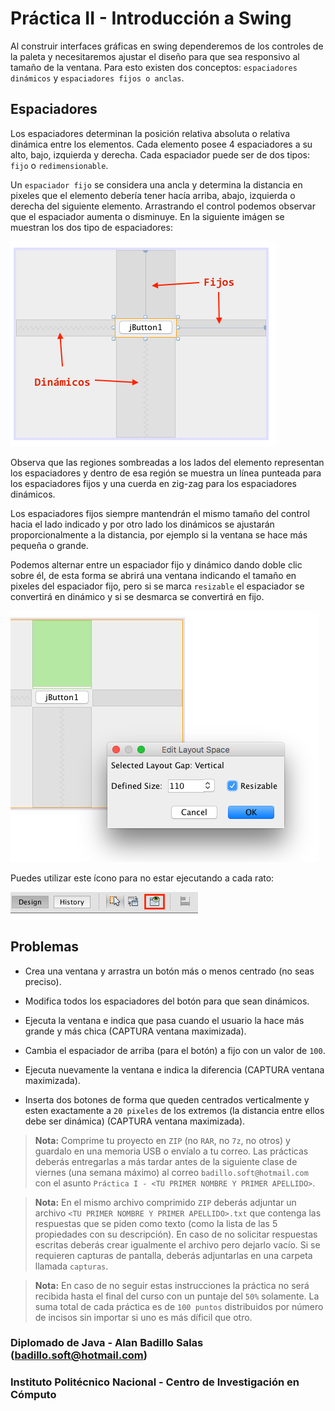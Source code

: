 # Práctica II - Introducción a Swing

Al construir interfaces gráficas en swing dependeremos de los controles de la paleta y necesitaremos ajustar el diseño para que sea responsivo al tamaño de la ventana. Para esto existen dos conceptos: `espaciadores dinámicos` y `espaciadores fijos o anclas`.

## Espaciadores

Los espaciadores determinan la posición relativa absoluta o relativa dinámica entre los elementos. Cada elemento posee 4 espaciadores a su alto, bajo, izquierda y derecha. Cada espaciador puede ser de dos tipos: `fijo` o `redimensionable`.

Un `espaciador fijo` se considera una ancla y determina la distancia en pixeles que el elemento debería tener hacía arriba, abajo, izquierda o derecha del siguiente elemento. Arrastrando el control podemos observar que el espaciador aumenta o disminuye. En la siguiente imágen se muestran los dos tipo de espaciadores:

![Mi Ventana](./screens/p2_espaciadores.png)

Observa que las regiones sombreadas a los lados del elemento representan los espaciadores y dentro de esa región se muestra un línea punteada para los espaciadores fijos y una cuerda en zig-zag para los espaciadores dinámicos.

Los espaciadores fijos siempre mantendrán el mismo tamaño del control hacia el lado indicado y por otro lado los dinámicos se ajustarán proporcionalmente a la distancia, por ejemplo si la ventana se hace más pequeña o grande.

Podemos alternar entre un espaciador fijo y dinámico dando doble clic sobre él, de esta forma se abrirá una ventana indicando el tamaño en pixeles del espaciador fijo, pero si se marca `resizable` el espaciador se convertirá en dinámico y si se desmarca se convertirá en fijo.

![Mi Ventana](./screens/p2_espaciadores_alternar.png)

Puedes utilizar este ícono para no estar ejecutando a cada rato:

![Mi Ventana](./screens/p2_preview.png)

## Problemas

* Crea una ventana y arrastra un botón más o menos centrado (no seas preciso).

* Modifica todos los espaciadores del botón para que sean dinámicos.

* Ejecuta la ventana e indica que pasa cuando el usuario la hace más grande y más chica (CAPTURA ventana maximizada).

* Cambia el espaciador de arriba (para el botón) a fijo con un valor de `100`.

* Ejecuta nuevamente la ventana e indica la diferencia (CAPTURA ventana maximizada).

* Inserta dos botones de forma que queden centrados verticalmente y esten exactamente a `20 pixeles` de los extremos (la distancia entre ellos debe ser dinámica) (CAPTURA ventana maximizada).

> __Nota:__ Comprime tu proyecto en `ZIP` (no `RAR`, no `7z`, no otros) y guardalo en una memoria USB o envíalo a tu correo. Las prácticas deberás entregarlas a más tardar antes de la siguiente clase de viernes (una semana máximo) al correo `badillo.soft@hotmail.com` con el asunto `Práctica I - <TU PRIMER NOMBRE Y PRIMER APELLIDO>`.

> __Nota:__ En el mismo archivo comprimido `ZIP` deberás adjuntar un archivo `<TU PRIMER NOMBRE Y PRIMER APELLIDO>.txt` que contenga las respuestas que se piden como texto (como la lista de las 5 propiedades con su descripción). En caso de no solicitar respuestas escritas deberás crear igualmente el archivo pero dejarlo vacío. Si se requieren capturas de pantalla, deberás adjuntarlas en una carpeta llamada `capturas`.

> __Nota:__ En caso de no seguir estas instrucciones la práctica no será recibida hasta el final del curso con un puntaje del `50%` solamente. La suma total de cada práctica es de `100 puntos` distribuidos por número de incisos sin importar si uno es más díficil que otro.

### Diplomado de Java - Alan Badillo Salas (badillo.soft@hotmail.com)

### Instituto Politécnico Nacional - Centro de Investigación en Cómputo